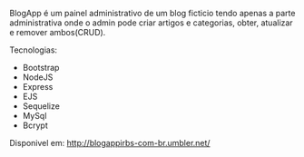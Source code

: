 BlogApp é um painel administrativo de um blog ficticio tendo apenas a parte administrativa onde o admin pode criar artigos e categorias, obter, atualizar e remover ambos(CRUD).

Tecnologias:
<ul>
<li>Bootstrap</li>
<li>NodeJS</li>
<li>Express</li>
<li>EJS</li>
<li>Sequelize</li>
<li>MySql</li>
<li>Bcrypt</li>
</ul>

Disponivel em: http://blogappirbs-com-br.umbler.net/
